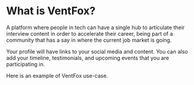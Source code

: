  
# What is VentFox?

A platform where people in tech can have a single hub to articulate their interview content in order to accelerate their career, being part of a community that has a say in where the current job market is going.

Your profile will have links to your social media and content. You can also add your timeline, testimonials, and upcoming events that you are participating in.

Here is an example of VentFox use-case.

